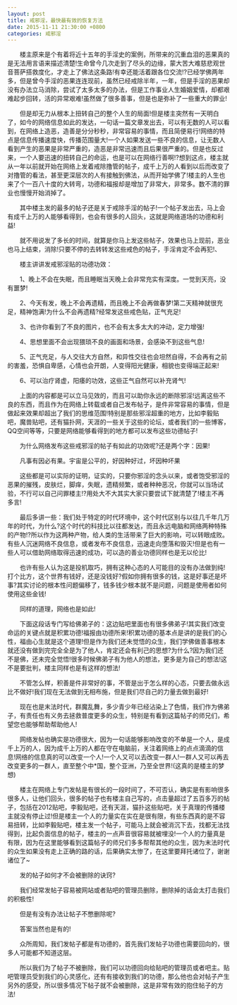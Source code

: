 ```yaml
---
layout: post
title: 戒邪淫，最快最有效的恢复方法
date: 2015-11-11 21:30:00 +0800
categories: 戒邪淫
---
```


　　楼主原来是个有着将近十五年的手淫史的案例，所带来的沉重血泪的恶果真的是无法用言语来描述清楚!生命曾今几次走到了尽头的边缘，蒙大苦大难慈悲观世音菩萨搭救度化，才走上了佛法这条路!有幸还能活着跟各位交流!?已经学佛两年多，但是曾今手淫的恶果连连现前，虽然已经戒除半年，一年，但是手淫的恶果却没有办法立马消除，尝试了太多太多的办法，但是工作事业人生婚姻爱情，却都艰难起步回转，活的异常艰难!虽然做了很多善事，但是也是弥补了一些重大的罪业!
　　但是却无力从根本上扭转自己的整个人生的局面!但是楼主突然有一天明白了，如今的网络信息如此的发达，一句话一篇文章发出去，可以有无数的人可以看到，在网络上造恶，造善是分分秒秒，非常容易的事情，而且简便易行!网络的特点是信息传播速度快，传播范围量大!一个人如果发送一些不良的信息，让无数人看到产生的恶果是非常严重的，造恶是非常迅速而且后果很严重的。但是也反过来，一个人要迅速的扭转自己的命运，也是可以在网络行善啊!?想到这点，楼主就从一年以前就开始在网络上发着戒除撸管的帖子，成千上万的人看到以后而改变了对撸管的看法，甚至更深层次的人有接触到佛法，从而开始学佛了!楼主的人生也来了个一百八十度的大转弯，功德和福报却是增加了非常大，非常多。数不清的罪业也慢慢开始消掉了。
　　其中楼主发的最多的帖子还是关于戒除手淫的帖子!一个帖子发出去，马上会有成千上万的人能够看得到，也会有很多的人回头，这就是网络道场的功德和利益!
　　就不用说发了多长的时间，就算是你马上发这些帖子，效果也马上现前，恶业也马上结束，消除!只要不停的去转转发这些戒色的帖子，手淫肯定不会再犯!、
　　楼主讲讲发戒邪淫贴的功德功效：
　　1、晚上不会在失眠，而且睡眠当天晚上会非常充实有深度。一觉到天亮，没有噩梦!
　　2、今天有发，晚上不会再遗精，而且晚上不会再做春梦!第二天精神就很充足，精神饱满!为什么不会再遗精?经常发这些戒色贴，正气充足!
　　3、也许你看到了不良的图片，也不会有太多太大的冲动，定力增强!
　　4、思想里面不会出现猥琐不良的画面和场景，会感染不到这些气息!
　　5、正气充足，与人交往大方自然，和异性交往也会坦然自得，不会再有之前的害羞，恐惧自卑感，心情也会开朗，人变得阳光健康，相貌也变得端正起来!
　　6、可以治疗肾虚，阳痿的功效，这些正气自然可以补充肾气!
　　上面的内容都是可以立马见效的，而且可以助你永远的断除邪淫!远离这些不良的东西，而且作为在网络上转载或者自己发布帖子，是件非常容易的事情，但是做起来效果却超出了我们的思维范围!特别是那些邪淫超重的地方，比如李毅贴吧，魔兽贴吧，还有猫扑网，天涯的一些关于这些的论坛，或者我们的一些博客，QQ空间等等，只要是网络能够看得到的地方都可以发布这些功德帖子!
　　为什么网络发布这些戒邪淫的帖子有如此的功效呢?还是两个字：因果!
　　凡事有因必有果。宇宙是公平的，好因种好过，坏因种坏果
　　这些都是可以实际的证明，证实的，只要你邪淫的念头以来，或者饱受邪淫的恶果的摧残，皮肤烂，脚痒，失眠，遗精频繁，或者种种恶况，你就可以当场试验，不行可以自己问罪楼主!?用处大不大其实大家只要尝试下就清楚了!楼主不再多言!
　　最后多讲一些：我们处于特定的时代环境中，这个时代区别与以往几千年几万年的时代，为什么?这个时代的科技比以往都发达，而且永远电脑和网络两种特殊的产物!?所以作为这两种产物，给人类的生活带来了巨大的影响，可以转眼成败。有些人沉迷网络不良信息，或者发布不良信息，迅速走向堕落和毁灭!但是也有一些人可以借助网络取得迅速的成功，可以造的善业功德同样也是无以伦比!
　　也许有些人认为这是投机取巧，拥有这种心态的人可能目的没有办法做到纯!打个比方，这个世界有钱好，还是没钱好?假如你拥有很多的钱，这是好事还是坏事?其实讨论的根本性问题偏移了，钱多钱少根本就不是问题，问题是使用者如何使用这些金钱!
　　同样的道理，网络也是如此!
　　下面这段话专门写给佛弟子的：这边贴吧里面也有很多佛弟子!其实我们改变命运的关键点就是积累功德!福报由功德所来!积累功德的基本点是讲的是我们的心性，福由心生就是这个道理!但是作为我们还未觉悟的众生，我们学佛做善事根本就还没有做到完完全全是为了他人，肯定还会有利己的思想?为什么?因为我们还不是佛，还未完全觉悟!很多时候佛弟子有为他人的想法，更多是为自己的想法!这不是要批判，楼主同样也是有这样的想法!
　　不管怎么样，积善是件非常好的事，不管是出于怎么样的心态，只要去做永远比不做好!我们现在无法做到无相布施，但是我们尽自己的力量去做到最好!
　　现在也是末法时代，群魔乱舞，多少青少年已经沾染上了色情，我们作为佛弟子，有责任也有义务去拯救普度更多的众生，特别是有看到这篇帖子的师兄们，希望您也能够帮助帮助他人!
　　网络发帖也确实是功德很大，因为一句话能够影响改变的不单是一个人，是成千上万的人，因为成千上万的人都在守在电脑前，关注着网络上的点点滴滴的信息!网络的信息真的可以改变一个人!一个人又可以去改变一群人!一群人又可以再去改变更多的一群人，直至整个中*国，整个亚洲，乃至全世界!(这真的是楼主的梦想)
　　楼主在网络上专门发帖是有很长的一段时间了，不可否认，确实是有影响很多很多人，让他们回头，很多的帖子也有楼主自己写的，点击量超过了五百多万的帖子，包括在2012贴吧，李毅贴吧，还有天涯，猫扑这些贴吧，关于真理的传播楼主就没有停止过!但是楼主一个人的力量实在实在是很有限，有些东西真的是不容易扭转，比如李毅贴吧，楼主发一个帖子，可能马上就会被消沉下去，找都无法找得到，比起负面信息的帖子，楼主的一点声音很容易就被埋没!一个人的力量真是有限，因为在这里能够看到这篇帖子的师兄们多多帮帮其他的众生，因为末法时代的众生如果没有走上正确的路的话，后果确实太惨了，在这里要拜托诸位了，谢谢诸位了~
　　发的帖子如何才不会被删除的诀窍?
　　我们经常发帖子容易被网站或者贴吧的管理员删除，删除掉的话会太打击我们的积极性!
　　但是有没有办法让帖子不憋删除呢?
　　答案当然也是有的!
　　众所周知，我们发帖子都是有功德的，首先我们发帖子功德也需要回向的，很多人可能都不知道这层。
　　所以我们为了帖子不被删除，我们可以功德回向给贴吧的管理员或者吧主。贴吧管理员受到我们的心灵感化，还有有接收到我们的功德，那么他也会对帖子产生另外的感受，所以很多情况下帖子就不会被删除，这是非常有效的抱住帖子的方法!